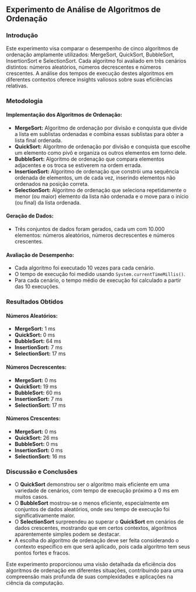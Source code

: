 ## Experimento de Análise de Algoritmos de Ordenação

### Introdução

Este experimento visa comparar o desempenho de cinco algoritmos de ordenação amplamente utilizados: MergeSort, QuickSort, BubbleSort, InsertionSort e SelectionSort. Cada algoritmo foi avaliado em três cenários distintos: números aleatórios, números decrescentes e números crescentes. A análise dos tempos de execução destes algoritmos em diferentes contextos oferece insights valiosos sobre suas eficiências relativas.

### Metodologia

#### Implementação dos Algoritmos de Ordenação:

- **MergeSort:** Algoritmo de ordenação por divisão e conquista que divide a lista em sublistas ordenadas e combina essas sublistas para obter a lista final ordenada.
- **QuickSort:** Algoritmo de ordenação por divisão e conquista que escolhe um elemento como pivô e organiza os outros elementos em torno dele.
- **BubbleSort:** Algoritmo de ordenação que compara elementos adjacentes e os troca se estiverem na ordem errada.
- **InsertionSort:** Algoritmo de ordenação que constrói uma sequência ordenada de elementos, um de cada vez, inserindo elementos não ordenados na posição correta.
- **SelectionSort:** Algoritmo de ordenação que seleciona repetidamente o menor (ou maior) elemento da lista não ordenada e o move para o início (ou final) da lista ordenada.

#### Geração de Dados:

- Três conjuntos de dados foram gerados, cada um com 10.000 elementos: números aleatórios, números decrescentes e números crescentes.

#### Avaliação de Desempenho:

- Cada algoritmo foi executado 10 vezes para cada cenário.
- O tempo de execução foi medido usando `System.currentTimeMillis()`.
- Para cada cenário, o tempo médio de execução foi calculado a partir das 10 execuções.

### Resultados Obtidos

#### Números Aleatórios:
- **MergeSort:** 1 ms
- **QuickSort:** 0 ms
- **BubbleSort:** 64 ms
- **InsertionSort:** 7 ms
- **SelectionSort:** 17 ms

#### Números Decrescentes:
- **MergeSort:** 0 ms
- **QuickSort:** 19 ms
- **BubbleSort:** 60 ms
- **InsertionSort:** 7 ms
- **SelectionSort:** 17 ms

#### Números Crescentes:
- **MergeSort:** 0 ms
- **QuickSort:** 26 ms
- **BubbleSort:** 0 ms
- **InsertionSort:** 0 ms
- **SelectionSort:** 16 ms

### Discussão e Conclusões

- O **QuickSort** demonstrou ser o algoritmo mais eficiente em uma variedade de cenários, com tempo de execução próximo a 0 ms em muitos casos.
- O **BubbleSort** mostrou-se o menos eficiente, especialmente em conjuntos de dados aleatórios, onde seu tempo de execução foi significativamente maior.
- O **SelectionSort** surpreendeu ao superar o **QuickSort** em cenários de dados crescentes, mostrando que em certos contextos, algoritmos aparentemente simples podem se destacar.
- A escolha do algoritmo de ordenação deve ser feita considerando o contexto específico em que será aplicado, pois cada algoritmo tem seus pontos fortes e fracos.

Este experimento proporcionou uma visão detalhada da eficiência dos algoritmos de ordenação em diferentes situações, contribuindo para uma compreensão mais profunda de suas complexidades e aplicações na ciência da computação.
